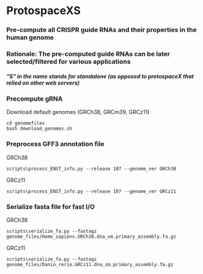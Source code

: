 # ProtospaceXS
### Pre-compute all CRISPR guide RNAs and their properties in the human genome
### Rationale: The pre-computed guide RNAs can be later selected/filtered for various applications
##### "S" in the name stands for standalone (as opposed to protospaceX that relied on other web servers)


### Precompute gRNA
Download default genomes (GRCh38, GRCm39, GRCz11)
```
cd genomefiles
bash download_genomes.sh
```



### Preprocess GFF3 annotation file
GRCh38  
```
scripts\process_ENST_info.py --release 107 --genome_ver GRCh38
```
GRCz11  
```
scripts\process_ENST_info.py --release 107 --genome_ver GRCz11
```

### Serialize fasta file for fast I/O
GRCh38  
```
scripts\serialize_fa.py --fastagz genome_files/Homo_sapiens.GRCh38.dna_sm.primary_assembly.fa.gz
```
GRCz11  
```
scripts\serialize_fa.py --fastagz genome_files/Danio_rerio.GRCz11.dna_sm.primary_assembly.fa.gz
```
